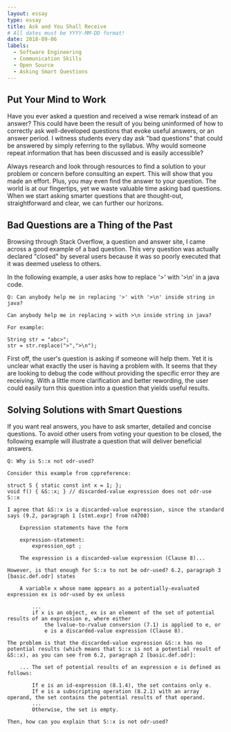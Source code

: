 ```yaml
---
layout: essay
type: essay
title: Ask and You Shall Receive
# All dates must be YYYY-MM-DD format!
date: 2018-09-06
labels:
  - Software Engineering
  - Communication Skills
  - Open Source
  - Asking Smart Questions
---
```


## Put Your Mind to Work
Have you ever asked a question and received a wise remark instead of an answer? This could have been the result of you being uninformed of how to correctly ask well-developed questions that evoke useful answers, or an answer period. I witness students every day ask "bad questions" that could be answered by simply referring to the syllabus. Why would someone repeat information that has been discussed and is easily accessible? 

Always research and look through resources to find a solution to your problem or concern before consulting an expert. This will show that you made an effort. Plus, you may even find the answer to your question. The world is at our fingertips, yet we waste valuable time asking bad questions. When we start asking smarter questions that are thought-out, straightforward and clear, we can further our horizons.

## Bad Questions are a Thing of the Past
Browsing through Stack Overflow, a question and answer site, I came across a good example of a bad question. This very question was actually declared "closed" by several users because it was so poorly executed that it was deemed useless to others.

In the following example, a user asks how to replace '>' with '>\n' in a java code.

```
Q: Can anybody help me in replacing '>' with '>\n' inside string in java?

Can anybody help me in replacing > with >\n inside string in java?

For example:

String str = "abc>";
str = str.replace(">",">\n");
```

First off, the user's question is asking if someone will help them. Yet it is unclear what exactly the user is having a problem with. It seems that they are looking to debug the code without providing the specific error they are receiving. With a little more clarification and better rewording, the user could easily turn this question into a question that yields useful results.

## Solving Solutions with Smart Questions
If you want real answers, you have to ask smarter, detailed and concise questions. To avoid other users from voting your question to be closed, the following example will illustrate a question that will deliver beneficial answers.

```
Q: Why is S::x not odr-used?

Consider this example from cppreference:

struct S { static const int x = 1; };
void f() { &S::x; } // discarded-value expression does not odr-use S::x

I agree that &S::x is a discarded-value expression, since the standard says (9.2, paragraph 1 [stmt.expr] from n4700)

    Expression statements have the form

    expression-statement:
        expression_opt ;

    The expression is a discarded-value expression (Clause 8)...

However, is that enough for S::x to not be odr-used? 6.2, paragraph 3 [basic.def.odr] states

    A variable x whose name appears as a potentially-evaluated expression ex is odr-used by ex unless

        ...
        if x is an object, ex is an element of the set of potential results of an expression e, where either
            the lvalue-to-rvalue conversion (7.1) is applied to e, or
            e is a discarded-value expression (Clause 8).

The problem is that the discarded-value expression &S::x has no potential results (which means that S::x is not a potential result of &S::x), as you can see from 6.2, paragraph 2 [basic.def.odr]:

    ... The set of potential results of an expression e is defined as follows:

        If e is an id-expression (8.1.4), the set contains only e.
        If e is a subscripting operation (8.2.1) with an array operand, the set contains the potential results of that operand.
        ...
        Otherwise, the set is empty.

Then, how can you explain that S::x is not odr-used?
```
